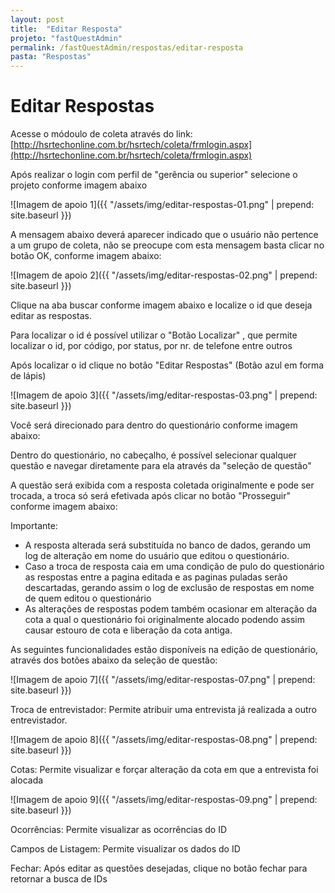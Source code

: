 ```yaml
---
layout: post
title:  "Editar Resposta"
projeto: "fastQuestAdmin"
permalink: /fastQuestAdmin/respostas/editar-resposta
pasta: "Respostas"
---
```

# Editar Respostas

Acesse o módoulo de coleta através do link: [http://hsrtechonline.com.br/hsrtech/coleta/frmlogin.aspx](http://hsrtechonline.com.br/hsrtech/coleta/frmlogin.aspx)

Após realizar o login com perfil de "gerência ou superior" selecione o projeto conforme imagem abaixo

![Imagem de apoio 1]({{ "/assets/img/editar-respostas-01.png" | prepend: site.baseurl }})

A mensagem abaixo deverá aparecer indicado que o usuário não pertence a um grupo de coleta, não se preocupe com esta mensagem basta clicar no botão OK, conforme imagem abaixo:

![Imagem de apoio 2]({{ "/assets/img/editar-respostas-02.png" | prepend: site.baseurl }})

	
Clique na aba buscar conforme imagem abaixo e localize o id que deseja editar as respostas.

Para localizar o id é possível utilizar o "Botão Localizar" , que permite localizar o id, por código, por status, por nr. de telefone entre outros

Após localizar o id clique no botão "Editar Respostas"  (Botão azul em forma de lápis)

![Imagem de apoio 3]({{ "/assets/img/editar-respostas-03.png" | prepend: site.baseurl }})

Você será direcionado para dentro do questionário conforme imagem abaixo:

Dentro do questionário, no cabeçalho, é possível selecionar qualquer questão e navegar diretamente para ela através da "seleção de questão"


A questão será exibida com a resposta coletada originalmente e pode ser trocada, a troca só será efetivada após clicar no botão "Prosseguir" conforme imagem abaixo:

Importante:
- A resposta alterada será substituída no banco de dados, gerando um log de alteração em nome do usuário que editou o questionário.
- Caso a troca de resposta caia em uma condição de pulo do questionário as respostas entre a pagina editada e as paginas puladas serão descartadas, gerando assim o log de exclusão de respostas em nome de quem editou o questionário
- As alterações de respostas podem também ocasionar em alteração da cota a qual o questionário foi originalmente alocado podendo assim causar estouro de cota e liberação da cota antiga.

As seguintes funcionalidades estão disponíveis na edição de questionário, através dos botões abaixo da seleção de questão:

![Imagem de apoio 7]({{ "/assets/img/editar-respostas-07.png" | prepend: site.baseurl }})

Troca de entrevistador: Permite atribuir uma entrevista já realizada a outro entrevistador. 

![Imagem de apoio 8]({{ "/assets/img/editar-respostas-08.png" | prepend: site.baseurl }})

	
Cotas: Permite visualizar e forçar alteração da cota em que a entrevista foi alocada

![Imagem de apoio 9]({{ "/assets/img/editar-respostas-09.png" | prepend: site.baseurl }})

Ocorrências: Permite visualizar as ocorrências do ID

Campos de Listagem: Permite visualizar os dados do ID

Fechar: Após editar as questões desejadas, clique no botão fechar para retornar a busca de IDs
